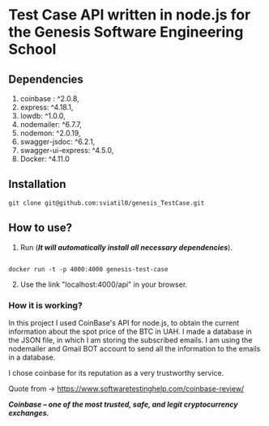 # Test Case API written in node.js for the Genesis Software Engineering School

## Dependencies
1.    coinbase : ^2.0.8,
2.    express: ^4.18.1,
3.    lowdb: ^1.0.0,
4.    nodemailer: ^6.7.7,
5.    nodemon: ^2.0.19,
6.    swagger-jsdoc: ^6.2.1,
7.    swagger-ui-express: ^4.5.0,
8.    Docker: ^4.11.0

## Installation
```console
git clone git@github.com:sviatil0/genesis_TestCase.git 

```
## How to use?

1. Run (***It will automatically install all necessary dependencies***).
```console

docker run -t -p 4000:4000 genesis-test-case 

```

2. Use the link "localhost:4000/api" in your browser. 

### How it is working?

In this project I used CoinBase's API for node.js, to obtain the current information about the spot price of the BTC in UAH. I made a database in the JSON file, in which I am storing the subscribed emails. I am using the nodemailer and Gmail BOT account to send all the information to the emails in a database.

I chose coinbase for its reputation as a very trustworthy service.

Quote from -> https://www.softwaretestinghelp.com/coinbase-review/

***Coinbase – one of the most trusted, safe, and legit cryptocurrency exchanges.***
